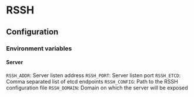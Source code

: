 # RSSH

## Configuration

### Environment variables

#### Server

`RSSH_ADDR`: Server listen address
`RSSH_PORT`: Server listen port
`RSSH_ETCD`: Comma separated list of etcd endpoints
`RSSH_CONFIG`: Path to the RSSH configuration file
`RSSH_DOMAIN`: Domain on which the server will be exposed
